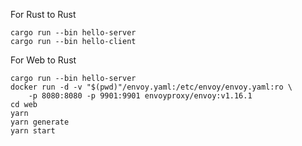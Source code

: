 For Rust to Rust

```
cargo run --bin hello-server
cargo run --bin hello-client
```

For Web to Rust

```
cargo run --bin hello-server
docker run -d -v "$(pwd)"/envoy.yaml:/etc/envoy/envoy.yaml:ro \
    -p 8080:8080 -p 9901:9901 envoyproxy/envoy:v1.16.1
cd web
yarn
yarn generate
yarn start
```